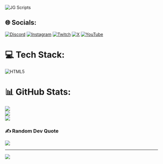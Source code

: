 ![JG Scripts](https://github.com/jgscripts/.github/assets/3826279/9606c246-8a5d-42ba-a0c0-15d2c33e5c92)
## 🌐 Socials:
[![Discord](https://img.shields.io/badge/Discord-%237289DA.svg?logo=discord&logoColor=white)](https://discord.gg/EDb6VY9dkN) [![Instagram](https://img.shields.io/badge/Instagram-%23E4405F.svg?logo=Instagram&logoColor=white)](https://instagram.com/sarasjarvi) [![Twitch](https://img.shields.io/badge/Twitch-%239146FF.svg?logo=Twitch&logoColor=white)](https://twitch.tv/AuramoTV) [![X](https://img.shields.io/badge/X-black.svg?logo=X&logoColor=white)](https://x.com/RealAuramo) [![YouTube](https://img.shields.io/badge/YouTube-%23FF0000.svg?logo=YouTube&logoColor=white)](https://youtube.com/@AuramoTV) 

# 💻 Tech Stack:
![HTML5](https://img.shields.io/badge/html5-%23E34F26.svg?style=for-the-badge&logo=html5&logoColor=white)
# 📊 GitHub Stats:
![](https://github-readme-stats.vercel.app/api?username=JustAuramo&theme=radical&hide_border=true&include_all_commits=false&count_private=false)<br/>
![](https://github-readme-streak-stats.herokuapp.com/?user=JustAuramo&theme=radical&hide_border=true)<br/>
![](https://github-readme-stats.vercel.app/api/top-langs/?username=JustAuramo&theme=radical&hide_border=true&include_all_commits=false&count_private=false&layout=compact)

### ✍️ Random Dev Quote
![](https://quotes-github-readme.vercel.app/api?type=horizontal&theme=radical)

---
[![](https://visitcount.itsvg.in/api?id=JustAuramo&icon=3&color=1)](https://visitcount.itsvg.in)

<!-- Proudly created with GPRM ( https://gprm.itsvg.in ) -->
